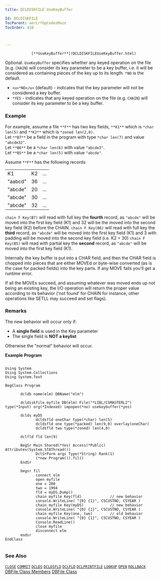 ```yaml
---
title: DCLDISKFILE UseKeyBuffer

Id: DCLDISKFILE
TocParent: aerLrfOpCodesMain
TocOrder: 410



---
```




                [**UseKeyBuffer**](DCLDISKFILEUseKeyBuffer.html)

Optional. ```UseKeyBuffer``` specifies whether any keyed operation on the file (e.g. ```CHAIN```) will consider its key parameter to be a key buffer, i.e. it will be considered as containing pieces of the key up to its length. ```*NO``` is the default. 

- ```<u>*NO</u>``` (default) - indicates that the key parameter will not be considered a key buffer.
- ```*YES``` - indicates that any keyed operation on the file (e.g. ```CHAIN```) will consider its key parameter to be a key buffer.


### Example
For example, assume a file ``` **F** ``` has two key fields, ``` **K1** ``` which is ```*char len(5)``` and ``` **K2** ``` which is ```*zoned len(2,0)```.<br /> Let ``` **B7** ``` be a field in the program with type ```*char len(7)``` and value ```"abcde32"```.<br /> Let ``` **B6** ``` be a ```*char len(6)``` with value ```"abcde3"```.<br /> Let ``` **B5** ``` be a ```*char len(5)``` with value ```"abcde"```.<br /> 

Assume ``` **F** ``` has the following records
<table>
            <tr><td>K1</td><td>K2</td><td>...</td></tr>
            <tr><td>"aabcd"</td><td>36</td><td>...</td></tr>
            <tr><td>"abcde"</td><td>20</td><td>...</td></tr>
            <tr><td>"abcde"</td><td>30</td><td>...</td></tr>
            <tr><td>"abcde"</td><td>32</td><td>...</td></tr>
</table>

```chain F Key(B7)``` will read with full key the **fourth** record, as ```"abcde"``` will be moved into the first key field (K1) and 32 will be the moved into the second key field (K2) before the CHAIN. ```chain F Key(B6)``` will read with full key the **third** record, as ```"abcde"``` will be moved into the first key field (K1) and 3 with padding will be moved into the second key field (i.e. K2 = 30) ```chain F Key(B5)``` will read with partial key the **second** record, as ```"abcde"``` will be moved into the first key field (K1). 

Internally the key buffer is put into a CHAR field, and then the CHAR field is chopped into pieces that are either MOVEd or byte-wise converted (as is the case for packed fields) into the key parts. If any MOVE fails you’ll get a runtime error.

If all the MOVEs succeed, and assuming whatever was moved ends up not being an existing key, the I/O operation will return the proper value according to its behavior (‘not found’ for CHAIN for instance, other operations like SETLL may succeed and set flags). 

### Remarks
The new behavior will occur only if: 

- A **single field**  is used in the Key parameter
- The single field is **NOT a keylist**

Otherwise the "normal" behavior will occur.
<br />

**Example Program** <br /> 

```

Using System
Using System.Collections
Using System.Text

BegClass Program

       dcldb name(elm) DBName("elm")

       dcldiskfile myfile DB(elm) File("*LIBL/CSMASTERL2") type(*Input) org(*Indexed) impopen(*no) usekeybuffer(*yes)

       dclds myDS
              dcldsfld oneChar type(*char) len(5)
              dcldsfld one type(*packed) len(9,0) overlay(oneChar)
              dcldsfld two type(*zoned) len(4,0)

       dclfld fld len(9)

       BegSr Main Shared(*Yes) Access(*Public) Attributes(System.STAThread())
              DclSrParm args Type(*String) Rank(1)
              (*new Program()).fil()
       EndSr

       begsr fil
              connect elm
              open myfile
              one = 200
              two = 1994
              fld = myDS.Dump()
              chain myfile Key(fld)             // new behavior
              console.WriteLine( "{0} {1}", CSCUSTNO, CSYEAR )
              chain myfile Key(myDS)            // new behavior
              console.WriteLine( "{0} {1}", CSCUSTNO, CSYEAR )
              chain myfile Key(one, two)        // old behavior
              console.WriteLine( "{0} {1}", CSCUSTNO, CSYEAR )
              Console.ReadLine()
              close myfile
              disconnect elm
       endsr
EndClass


```

### See Also
[```CLOSE```](CLOSE.html)
[```COMMIT```](COMIT.html)
[```DCLDS```](DCLDS.html)
[```DCLDSFLD```](DCLDSFLD.html)
[```DCLFLD```](DCLFLD.html)
[```DCLPRINTFILE```](DCLPRINTFILE.html)
[```LOOKUP```](LOOKUP.html)
[```OPEN```](OPEN.html)
[```ROLLBACK```](ROLBACK.html)
[DBFile Class Members](aerLrfDBFileMembers.html)
[DBFile Class](aerLrfDBFileClass.html) 

